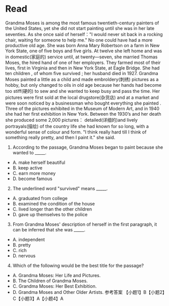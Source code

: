 # Read
Grandma Moses is among the most famous twentieth-century painters of the United States, yet she did not start painting until she was in her late seventies. As she once said of herself："I would never sit back in a rocking chair, waiting for someone to help me." No one could have had a more productive old age.
She was born Anna Mary Robertson on a farm in New York State, one of five boys and five girls. At twelve she left home and was in domestic(家庭的) service until, at twenty—seven, she married Thomas Moses, the hired hand of one of her employers. They farmed most of their lives, first in Virginia and then in New York State, at Eagle Bridge. She had ten children , of whom five survived ; her husband died in 1927.
Grandma Moses painted a little as a child and made embroldery(刺绣) pictures as a hobby, but only changed to oils in old age because her hands had become too stiff(硬的) to sew and she wanted to keep busy and pass the time. Her pictures were first sold at the local drugstore(杂货店) and at a market and were soon noticed by a businessman who bought everything she painted . Three of the pictures exhibited in the Museum of Modern Art, and in 1940 she had her first exhibition in New York. Between the 1930’s and her death she produced some 2,000 pictures： detailed(详细的)and lively portrayals(描绘) of the country life she had known for so long, with a wonderful sense of colour and form. "I think really hard till I think of something really pretty, and then I paint it." she said.
1. According to the passage, Grandma Moses began to paint because she wanted to _____.
 * A. make herself beautiful
 * B. keep active
 * C. earn more money
 * D. become famous
2. The underlined word "survived" means _____.
 * A. graduated from college
 * B. examined the condition of the house
 * C. lived longer than the other children
 * D. gave up themselves to the police
3. From Grandma Moses' description of herself in the first paragraph, it can be inferred that she was _____.
 * A. independent
 * B. pretty
 * C. rich
 * D. nervous
4. Which of the following would be the best title for the passage?
 * A. Grandma Moses: Her Life and Pictures.
 * B. The Children of Grandma Moses.
 * C. Grandma Moses: Her Best Exhibition.
 * D. Grandma Moses and Other Older Artists.
参考答案
【小题1】B【小题2】C【小题3】A【小题4】A
